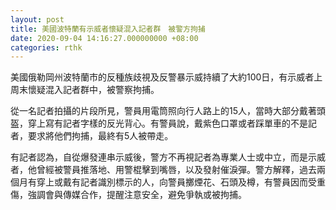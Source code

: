 ```yaml
---
layout: post
title: 美國波特蘭有示威者懷疑混入記者群　被警方拘捕
date: 2020-09-04 14:16:27.000000000 +08:00
categories: rthk
---
```


美國俄勒岡州波特蘭市的反種族歧視及反警暴示威持續了大約100日，有示威者上周末懷疑混入記者群中，被警察拘捕。

從一名記者拍攝的片段所見，警員用電筒照向行人路上的15人，當時大部分戴著頭盔，穿上寫有記者字樣的反光背心。有警員說，戴紫色口罩或者踩單車的不是記者，要求將他們拘捕，最終有5人被帶走。

有記者認為，自從爆發連串示威後，警方不再視記者為專業人士或中立，而是示威者，他曾經被警員推落地、用警棍擊到嘴唇，以及發射催淚彈。警方解釋，過去兩個月有穿上或戴有記者識別標示的人，向警員擲煙花、石頭及樽，有警員因而受重傷，強調會與傳媒合作，提醒注意安全，避免爭執或被拘捕。
